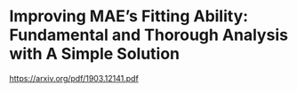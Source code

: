 # Improving MAE’s Fitting Ability: Fundamental and Thorough Analysis with A Simple Solution
https://arxiv.org/pdf/1903.12141.pdf
